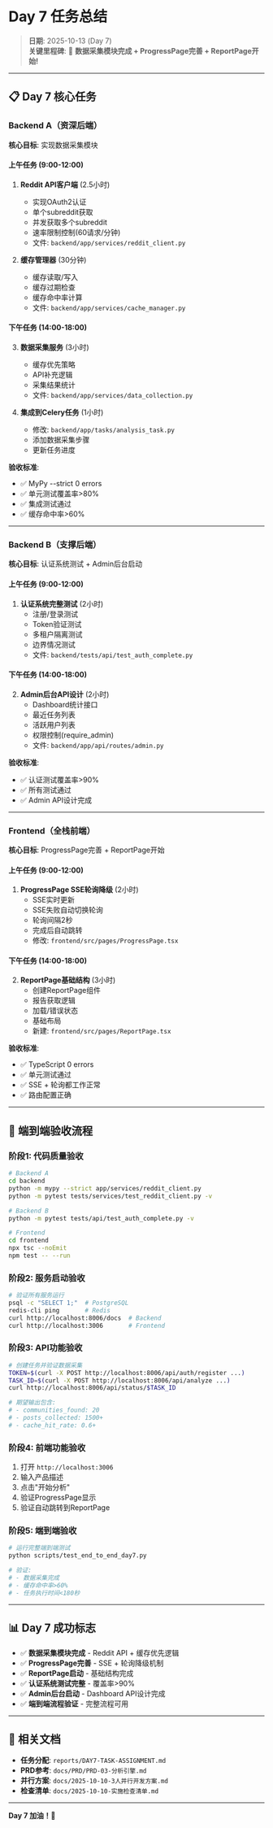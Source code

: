 # Day 7 任务总结

> **日期**: 2025-10-13 (Day 7)  
> **关键里程碑**: 🚀 **数据采集模块完成 + ProgressPage完善 + ReportPage开始!**

---

## 📋 Day 7 核心任务

### Backend A（资深后端）
**核心目标**: 实现数据采集模块

#### 上午任务 (9:00-12:00)
1. **Reddit API客户端** (2.5小时)
   - 实现OAuth2认证
   - 单个subreddit获取
   - 并发获取多个subreddit
   - 速率限制控制(60请求/分钟)
   - 文件: `backend/app/services/reddit_client.py`

2. **缓存管理器** (30分钟)
   - 缓存读取/写入
   - 缓存过期检查
   - 缓存命中率计算
   - 文件: `backend/app/services/cache_manager.py`

#### 下午任务 (14:00-18:00)
3. **数据采集服务** (3小时)
   - 缓存优先策略
   - API补充逻辑
   - 采集结果统计
   - 文件: `backend/app/services/data_collection.py`

4. **集成到Celery任务** (1小时)
   - 修改: `backend/app/tasks/analysis_task.py`
   - 添加数据采集步骤
   - 更新任务进度

**验收标准**:
- ✅ MyPy --strict 0 errors
- ✅ 单元测试覆盖率>80%
- ✅ 集成测试通过
- ✅ 缓存命中率>60%

---

### Backend B（支撑后端）
**核心目标**: 认证系统测试 + Admin后台启动

#### 上午任务 (9:00-12:00)
1. **认证系统完整测试** (2小时)
   - 注册/登录测试
   - Token验证测试
   - 多租户隔离测试
   - 边界情况测试
   - 文件: `backend/tests/api/test_auth_complete.py`

#### 下午任务 (14:00-18:00)
2. **Admin后台API设计** (2小时)
   - Dashboard统计接口
   - 最近任务列表
   - 活跃用户列表
   - 权限控制(require_admin)
   - 文件: `backend/app/api/routes/admin.py`

**验收标准**:
- ✅ 认证测试覆盖率>90%
- ✅ 所有测试通过
- ✅ Admin API设计完成

---

### Frontend（全栈前端）
**核心目标**: ProgressPage完善 + ReportPage开始

#### 上午任务 (9:00-12:00)
1. **ProgressPage SSE轮询降级** (2小时)
   - SSE实时更新
   - SSE失败自动切换轮询
   - 轮询间隔2秒
   - 完成后自动跳转
   - 修改: `frontend/src/pages/ProgressPage.tsx`

#### 下午任务 (14:00-18:00)
2. **ReportPage基础结构** (3小时)
   - 创建ReportPage组件
   - 报告获取逻辑
   - 加载/错误状态
   - 基础布局
   - 新建: `frontend/src/pages/ReportPage.tsx`

**验收标准**:
- ✅ TypeScript 0 errors
- ✅ 单元测试通过
- ✅ SSE + 轮询都工作正常
- ✅ 路由配置正确

---

## 🧪 端到端验收流程

### 阶段1: 代码质量验收
```bash
# Backend A
cd backend
python -m mypy --strict app/services/reddit_client.py
python -m pytest tests/services/test_reddit_client.py -v

# Backend B
python -m pytest tests/api/test_auth_complete.py -v

# Frontend
cd frontend
npx tsc --noEmit
npm test -- --run
```

### 阶段2: 服务启动验收
```bash
# 验证所有服务运行
psql -c "SELECT 1;"  # PostgreSQL
redis-cli ping       # Redis
curl http://localhost:8006/docs  # Backend
curl http://localhost:3006       # Frontend
```

### 阶段3: API功能验收
```bash
# 创建任务并验证数据采集
TOKEN=$(curl -X POST http://localhost:8006/api/auth/register ...)
TASK_ID=$(curl -X POST http://localhost:8006/api/analyze ...)
curl http://localhost:8006/api/status/$TASK_ID

# 期望输出包含:
# - communities_found: 20
# - posts_collected: 1500+
# - cache_hit_rate: 0.6+
```

### 阶段4: 前端功能验收
1. 打开 `http://localhost:3006`
2. 输入产品描述
3. 点击"开始分析"
4. 验证ProgressPage显示
5. 验证自动跳转到ReportPage

### 阶段5: 端到端验收
```bash
# 运行完整端到端测试
python scripts/test_end_to_end_day7.py

# 验证:
# - 数据采集完成
# - 缓存命中率>60%
# - 任务执行时间<180秒
```

---

## 📊 Day 7 成功标志

- ✅ **数据采集模块完成** - Reddit API + 缓存优先逻辑
- ✅ **ProgressPage完善** - SSE + 轮询降级机制
- ✅ **ReportPage启动** - 基础结构完成
- ✅ **认证系统测试完整** - 覆盖率>90%
- ✅ **Admin后台启动** - Dashboard API设计完成
- ✅ **端到端流程验证** - 完整流程可用

---

## 📄 相关文档

- **任务分配**: `reports/DAY7-TASK-ASSIGNMENT.md`
- **PRD参考**: `docs/PRD/PRD-03-分析引擎.md`
- **并行方案**: `docs/2025-10-10-3人并行开发方案.md`
- **检查清单**: `docs/2025-10-10-实施检查清单.md`

---

**Day 7 加油！🚀**

